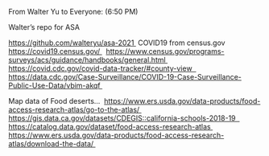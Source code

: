 From Walter Yu to Everyone: (6:50 PM)

Walter’s repo for ASA

https://github.com/walteryu/asa-2021 
COVID19 from census.gov
 https://covid19.census.gov/ 
 https://www.census.gov/programs-surveys/acs/guidance/handbooks/general.html 
 https://covid.cdc.gov/covid-data-tracker/#county-view  https://data.cdc.gov/Case-Surveillance/COVID-19-Case-Surveillance-Public-Use-Data/vbim-akqf 
 
 Map data of Food deserts...
 https://www.ers.usda.gov/data-products/food-access-research-atlas/go-to-the-atlas/ 
 https://gis.data.ca.gov/datasets/CDEGIS::california-schools-2018-19  https://catalog.data.gov/dataset/food-access-research-atlas https://www.ers.usda.gov/data-products/food-access-research-atlas/download-the-data/ 
